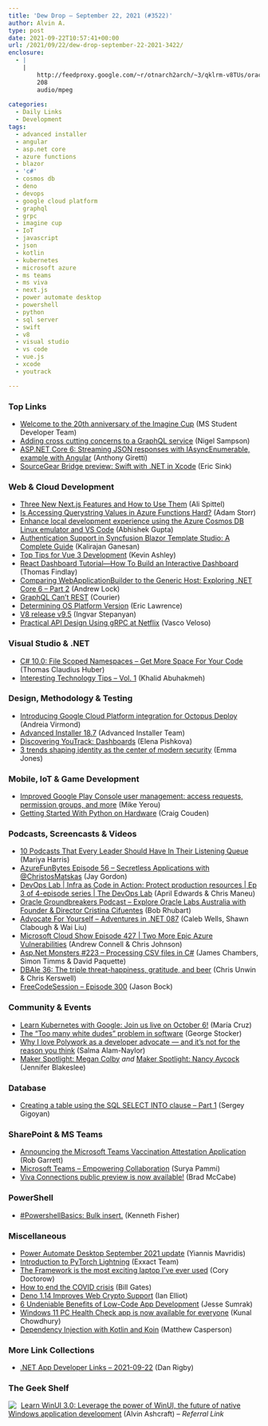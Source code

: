 ```yaml
---
title: 'Dew Drop – September 22, 2021 (#3522)'
author: Alvin A.
type: post
date: 2021-09-22T10:57:41+00:00
url: /2021/09/22/dew-drop-september-22-2021-3422/
enclosure:
  - |
    |
        http://feedproxy.google.com/~r/otnarch2arch/~3/qklrm-v8TUs/oracle-labs-audio.mp3
        208
        audio/mpeg
        
categories:
  - Daily Links
  - Development
tags:
  - advanced installer
  - angular
  - asp.net core
  - azure functions
  - blazor
  - 'c#'
  - cosmos db
  - deno
  - devops
  - google cloud platform
  - graphql
  - grpc
  - imagine cup
  - IoT
  - javascript
  - json
  - kotlin
  - kubernetes
  - microsoft azure
  - ms teams
  - ms viva
  - next.js
  - power automate desktop
  - powershell
  - python
  - sql server
  - swift
  - v8
  - visual studio
  - vs code
  - vue.js
  - xcode
  - youtrack

---
```

### <a name="top"></a>Top Links

  * <a href="https://techcommunity.microsoft.com/t5/student-developer-blog/welcome-to-the-20th-anniversary-of-the-imagine-cup/ba-p/2768320?WT.mc_id=DOP-MVP-4025064" target="_blank" rel="noopener">Welcome to the 20th anniversary of the Imagine Cup</a> (MS Student Developer Team)
  * <a href="http://compiledexperience.com/blog/posts/crosscutting-grapql" target="_blank" rel="noopener">Adding cross cutting concerns to a GraphQL service</a> (Nigel Sampson)
  * <a href="https://anthonygiretti.com/2021/09/22/asp-net-core-6-streaming-json-responses-with-iasyncenumerable-example-with-angular/" target="_blank" rel="noopener">ASP.NET Core 6: Streaming JSON responses with IAsyncEnumerable, example with Angular</a> (Anthony Giretti)
  * <a href="https://ericsink.com/entries/sourcegear_bridge.html" target="_blank" rel="noopener">SourceGear Bridge preview: Swift with .NET in Xcode</a> (Eric Sink)



### <a name="web"></a>Web & Cloud Development

  * <a href="https://welearncode.com/isr/" target="_blank" rel="noopener">Three New Next.js Features and How to Use Them</a> (Ali Spittel)
  * <a href="http://feedproxy.google.com/~r/WestDiscGolf/~3/0-ZIpjvveHc/is-accessing-querystring-values-in-azure-functions-hard" target="_blank" rel="noopener">Is Accessing Querystring Values in Azure Functions Hard?</a> (Adam Storr)
  * <a href="https://dev.to/azure/enhance-local-development-experience-using-the-azure-cosmos-db-linux-emulator-and-vs-code-1kce" target="_blank" rel="noopener">Enhance local development experience using the Azure Cosmos DB Linux emulator and VS Code</a> (Abhishek Gupta)
  * <a href="https://www.syncfusion.com/blogs/post/authentication-support-in-syncfusion-blazor-template-studio-a-complete-guide.aspx" target="_blank" rel="noopener">Authentication Support in Syncfusion Blazor Template Studio: A Complete Guide</a> (Kalirajan Ganesan)
  * <a href="https://www.codeproject.com/Articles/5311999/Top-Tips-for-Vue-3-Development" target="_blank" rel="noopener">Top Tips for Vue 3 Development</a> (Kevin Ashley)
  * <a href="https://www.telerik.com/blogs/react-dashboard-tutorial-build-interactive-dashboard" target="_blank" rel="noopener">React Dashboard Tutorial—How To Build an Interactive Dashboard</a> (Thomas Findlay)
  * <a href="https://andrewlock.net/exploring-dotnet-6-part-2-comparing-webapplicationbuilder-to-the-generic-host/" target="_blank" rel="noopener">Comparing WebApplicationBuilder to the Generic Host: Exploring .NET Core 6 &#8211; Part 2</a> (Andrew Lock)
  * <a href="https://hackernoon.com/graphql-cant-rest?source=rss" target="_blank" rel="noopener">GraphQL Can&#8217;t REST</a> (Courier)
  * <a href="https://textslashplain.com/2021/09/21/determining-os-platform-version/" target="_blank" rel="noopener">Determining OS Platform Version</a> (Eric Lawrence)
  * <a href="https://v8.dev/blog/v8-release-95" target="_blank" rel="noopener">V8 release v9.5</a> (Ingvar Stepanyan)
  * <a href="https://www.infoq.com/news/2021/09/practical-api-design-netflix/?utm_campaign=infoq_content&utm_source=infoq&utm_medium=feed&utm_term=global" target="_blank" rel="noopener">Practical API Design Using gRPC at Netflix</a> (Vasco Veloso)



### <a name="dotnet"></a>Visual Studio & .NET

  * <a href="https://www.thomasclaudiushuber.com/2021/09/21/c-10-file-scoped-namespaces/" target="_blank" rel="noopener">C# 10.0: File Scoped Namespaces – Get More Space For Your Code</a> (Thomas Claudius Huber)
  * <a href="https://khalidabuhakmeh.com/interesting-technology-tips-vol-1" target="_blank" rel="noopener">Interesting Technology Tips &#8211; Vol. 1</a> (Khalid Abuhakmeh)



### <a name="design"></a>Design, Methodology & Testing

  * <a href="http://feedproxy.google.com/~r/OctopusDeploy/~3/Q0X384vTCOQ/google-cloud-platform-integration" target="_blank" rel="noopener">Introducing Google Cloud Platform integration for Octopus Deploy</a> (Andreia Virmond)
  * <a href="https://www.advancedinstaller.com/release-18.7.html" target="_blank" rel="noopener">Advanced Installer 18.7</a> (Advanced Installer Team)
  * <a href="https://blog.jetbrains.com/youtrack/2021/09/discovering-youtrack-dashboards/" target="_blank" rel="noopener">Discovering YouTrack: Dashboards</a> (Elena Pishkova)
  * <a href="https://www.microsoft.com/security/blog/2021/09/21/3-trends-shaping-identity-as-the-center-of-modern-security/" target="_blank" rel="noopener">3 trends shaping identity as the center of modern security</a> (Emma Jones)



### <a name="mobile"></a>Mobile, IoT & Game Development

  * <a href="http://feedproxy.google.com/~r/blogspot/hsDu/~3/z5wHt1cw-zI/improved-google-play-console-user.html" target="_blank" rel="noopener">Improved Google Play Console user management: access requests, permission groups, and more</a> (Mike Yerou)
  * <a href="http://feedproxy.google.com/~r/makezineonline/~3/DVZzkjofcAo/" target="_blank" rel="noopener">Getting Started With Python on Hardware</a> (Craig Couden)



### <a name="podcasts"></a>Podcasts, Screencasts & Videos

  * <a href="https://blog.trello.com/podcasts-every-leader-should-listen-to" target="_blank" rel="noopener">10 Podcasts That Every Leader Should Have In Their Listening Queue</a> (Mariya Harris)
  * <a href="https://devblogs.microsoft.com/devops/azurefunbytes-episode-56-secretless-applications-with-christosmatskas/?WT.mc_id=DOP-MVP-4025064" target="_blank" rel="noopener">AzureFunBytes Episode 56 – Secretless Applications with @ChristosMatskas</a> (Jay Gordon)
  * <a href="https://channel9.msdn.com/Shows/DevOps-Lab/DevOps-Lab--Infra-as-Code-in-Action-Protect-production-resources--Ep-3-of-4-episode-series?WT.mc_id=DOP-MVP-4025064" target="_blank" rel="noopener">DevOps Lab | Infra as Code in Action: Protect production resources | Ep 3 of 4-episode series | The DevOps Lab</a> (April Edwards & Chris Maneu)
  * <a href="http://feedproxy.google.com/~r/otnarch2arch/~3/qklrm-v8TUs/oracle-labs-audio.mp3" target="_blank" rel="noopener">Oracle Groundbreakers Podcast &#8211; Explore Oracle Labs Australia with Founder & Director Cristina Cifuentes</a> (Bob Rhubart)
  * <a href="https://devchat.tv/adventures-in-dotnet/advocate-for-yourself-net-087/" target="_blank" rel="noopener">Advocate For Yourself &#8211; Adventures in .NET 087</a> (Caleb Wells, Shawn Clabough & Wai Liu)
  * <a href="http://feeds.microsoftcloudshow.com/~r/microsoftcloudshowepisodes/~3/lbNfMjQIvVQ/" target="_blank" rel="noopener">Microsoft Cloud Show Episode 427 | Two More Epic Azure Vulnerabilities</a> (Andrew Connell & Chris Johnson)
  * <a href="http://www.youtube.com/watch?v=K3TnEOA6-7s" target="_blank" rel="noopener">Asp.Net Monsters #223 &#8211; Processing CSV files in C#</a> (James Chambers, Simon Timms & David Paquette)
  * <a href="https://redgate.libsyn.com/dbale-36-the-triple-threat-happiness-gratitude-and-beer" target="_blank" rel="noopener">DBAle 36: The triple threat-happiness, gratitude, and beer</a> (Chris Unwin & Chris Kerswell)
  * <a href="http://www.youtube.com/watch?v=P2x2hzjoZfk" target="_blank" rel="noopener">FreeCodeSession &#8211; Episode 300</a> (Jason Bock)



### <a name="events"></a>Community & Events

  * <a href="http://feedproxy.google.com/~r/GoogleOpenSourceBlog/~3/oy-u8OsN0bE/learn-kubernetes-with-google-join-us-live-on-October-6th.html" target="_blank" rel="noopener">Learn Kubernetes with Google: Join us live on October 6!</a> (María Cruz)
  * <a href="https://georgestocker.com/2021/09/21/the-too-many-white-dudes-problem-in-software/" target="_blank" rel="noopener">The “Too many white dudes” problem in software</a> (George Stocker)
  * <a href="https://whitep4nth3r.com/blog/why-i-love-polywork-as-a-developer-advocate" target="_blank" rel="noopener">Why I love Polywork as a developer advocate — and it&#8217;s not for the reason you think</a> (Salma Alam-Naylor)
  * <a href="http://feedproxy.google.com/~r/makezineonline/~3/Cdlqv2fgHBM/" target="_blank" rel="noopener">Maker Spotlight: Megan Colby</a> _and_ <a href="http://feedproxy.google.com/~r/makezineonline/~3/L-Vms4RZRmo/" target="_blank" rel="noopener">Maker Spotlight: Nancy Aycock</a> (Jennifer Blakeslee)



### <a name="sql"></a>Database

  * <a href="http://feedproxy.google.com/~r/MSSQLTips-LatestSqlServerTips/~3/BRp1XUduBR4/" target="_blank" rel="noopener">Creating a table using the SQL SELECT INTO clause &#8211; Part 1</a> (Sergey Gigoyan)



### <a name="sp"></a>SharePoint & MS Teams

  * <a href="https://techcommunity.microsoft.com/t5/public-sector-blog/announcing-the-microsoft-teams-vaccination-attestation/ba-p/2760752?WT.mc_id=DOP-MVP-4025064" target="_blank" rel="noopener">Announcing the Microsoft Teams Vaccination Attestation Application</a> (Rob Garrett)
  * <a href="https://techcommunity.microsoft.com/t5/microsoft-teams-community-blog/microsoft-teams-empowering-collaboration/ba-p/2770641?WT.mc_id=DOP-MVP-4025064" target="_blank" rel="noopener">Microsoft Teams &#8211; Empowering Collaboration</a> (Surya Pammi)
  * <a href="https://techcommunity.microsoft.com/t5/microsoft-viva-blog/viva-connections-public-preview-is-now-available/ba-p/2768541?WT.mc_id=DOP-MVP-4025064" target="_blank" rel="noopener">Viva Connections public preview is now available!</a> (Brad McCabe)



### <a name="ps"></a>PowerShell

  * <a href="https://www.sqlservercentral.com/blogs/powershellbasics-bulk-insert" target="_blank" rel="noopener">#PowershellBasics: Bulk insert.</a> (Kenneth Fisher)



### <a name="misc"></a>Miscellaneous

  * <a href="https://powerautomate.microsoft.com/en-us/blog/power-automate-desktop-september-2021-update/" target="_blank" rel="noopener">Power Automate Desktop September 2021 update</a> (Yiannis Mavridis)
  * <a href="https://www.exxactcorp.com/blog/Deep-Learning/introduction-to-pytorch-lightning" target="_blank" rel="noopener">Introduction to PyTorch Lightning</a> (Exxact Team)
  * <a href="https://pluralistic.net/2021/09/21/monica-byrne/#think-different" target="_blank" rel="noopener">The Framework is the most exciting laptop I&#8217;ve ever used</a> (Cory Doctorow)
  * <a href="https://www.gatesnotes.com/Health/How-to-end-the-COVID-crisis" target="_blank" rel="noopener">How to end the COVID crisis</a> (Bill Gates)
  * <a href="http://www.i-programmer.info/news/167-javascript/14884-deno-114-improves-web-crypto-support.html" target="_blank" rel="noopener">Deno 1.14 Improves Web Crypto Support</a> (Ian Elliot)
  * <a href="https://www.twilio.com/blog/benefits-no-code-low-code" target="_blank" rel="noopener">6 Undeniable Benefits of Low-Code App Development</a> (Jesse Sumrak)
  * <a href="http://feedproxy.google.com/~r/kunal2383/~3/xxbERnYCqKQ/windows-11-pc-health-check-app.html" target="_blank" rel="noopener">Windows 11 PC Health Check app is now available for everyone</a> (Kunal Chowdhury)
  * <a href="https://auth0.com/blog/dependency-injection-with-kotlin-and-koin/" target="_blank" rel="noopener">Dependency Injection with Kotlin and Koin</a> (Matthew Casperson)



### <a name="links"></a>More Link Collections

  * <a href="https://links.danrigby.com/2021/09/app-developer-links-2021-09-22/" target="_blank" rel="noopener">.NET App Developer Links &#8211; 2021-09-22</a> (Dan Rigby)



### <a name="shelf"></a>The Geek Shelf

<a href="https://www.amazon.com/dp/1800208669/?tag=amavin-20" target="_blank" rel="noopener"><img decoding="async" align="left" style="margin: 0px 5px 0px 0px; border: 0px currentcolor; border-image: none; float: left; display: inline; background-image: none;" src="https://m.media-amazon.com/images/I/41Z9lMC71WL._SS135_.jpg" border="0" /></a>&nbsp;<a href="https://www.amazon.com/dp/1800208669/?tag=amavin-20" target="_blank" rel="noopener">Learn WinUI 3.0: Leverage the power of WinUI, the future of native Windows application development</a> (Alvin Ashcraft) &#8211; _Referral Link_